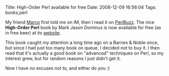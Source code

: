 Title: High-Order Perl available for free
Date: 2008-12-09 16:56:04
Tags: books,perl

My friend <a href="http://search.cpan.org/~amnesiac/">Marco</a> first told me on IM, then I read it on <a href="http://perlbuzz.com/2008/12/higher-order-perl-available-for-free-download.html">PerlBuzz</a>. The nice <strong>High-Order Perl</strong> book by
Mark Jason Dominus is now available for free (as in free beer) at its <a href="http://hop.perl.plover.com/book/">website</a>.

This book caught my attention a long time ago on a Barnes &amp; Noble once, but since I had just too many book on queue, I decided not to buy it. I then read that it's actually a good book on "advanced" techniques on Perl, so my interest grew, but for random reasons I just didn't get it.

Now I have no excuses not to, and either do you :)